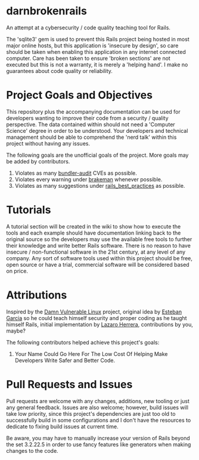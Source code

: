 # darnbrokenrails
An attempt at a cybersecurity / code quality teaching tool for Rails.

The 'sqlite3' gem is used to prevent this Rails project being hosted in most major online hosts, but this application is 'insecure by design', so care should be taken when enabling this application in any internet connected computer. Care has been taken to ensure 'broken sections' are not executed but this is not a warranty, it is merely a 'helping hand'. I make no guarantees about code quality or reliability.

# Project Goals and Objectives
This repository plus the accompanying documentation can be used for developers wanting to improve their code from a security / quality perspective. The data contained within should not need a 'Computer Science' degree in order to be understood. Your developers and technical management should be able to comprehend the 'nerd talk' within this project without having any issues.

The following goals are the unofficial goals of the project. More goals may be added by contributors.
1. Violates as many [bundler-audit](https://github.com/rubysec/bundler-audit) CVEs as possible.
2. Violates every warning under [brakeman](https://github.com/presidentbeef/brakeman) whenever possible.
3. Violates as many suggestions under [rails_best_practices](https://rails-bestpractices.com/) as possible.

# Tutorials
A tutorial section will be created in the wiki to show how to execute the tools and each example should have documentation linking back to the original source so the developers may use the available free tools to further their knowledge and write better Rails software. There is no reason to have insecure / non-functional software in the 21st century, at any level of any company. Any sort of software tools used within this project should be free, open source or have a trial, commercial software will be considered based on price.

# Attributions
Inspired by the [Damn Vulnerable Linux](https://distrowatch.com/table.php?distribution=dvl) project, original idea by [Esteban Garcia](https://www.linkedin.com/in/esteban-garcia-306468101/) so he could teach himself security and proper coding as he taught himself Rails, initial implementation by [Lazaro Herrera](https://www.linkedin.com/in/lazaroherrera/), contributions by you, maybe?

The following contributors helped achieve this project's goals:
1) Your Name Could Go Here For The Low Cost Of Helping Make Developers Write Safer and Better Code.

# Pull Requests and Issues
Pull requests are welcome with any changes, additions, new tooling or just any general feedback. Issues are also welcome; however, build issues will take low priority, since this project's dependencies are just too old to successfully build in some configurations and I don't have the resources to dedicate to fixing build issues at current time.

Be aware, you may have to manually increase your version of Rails beyond the set 3.2.22.5 in order to use fancy features like generators when making changes to the code.
